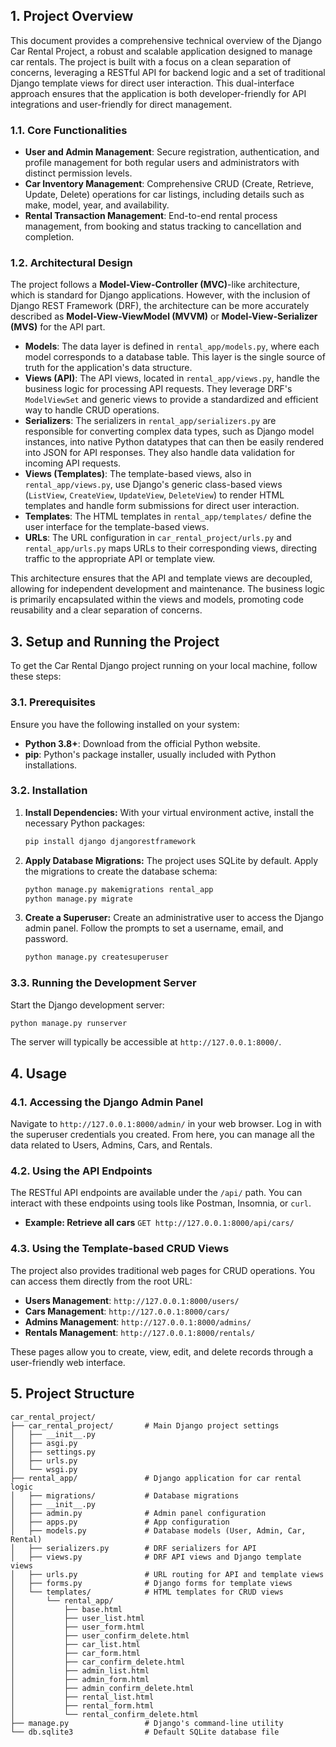 ## 1. Project Overview

This document provides a comprehensive technical overview of the Django Car Rental Project, a robust and scalable application designed to manage car rentals. The project is built with a focus on a clean separation of concerns, leveraging a RESTful API for backend logic and a set of traditional Django template views for direct user interaction. This dual-interface approach ensures that the application is both developer-friendly for API integrations and user-friendly for direct management.

### 1.1. Core Functionalities

-   **User and Admin Management**: Secure registration, authentication, and profile management for both regular users and administrators with distinct permission levels.
-   **Car Inventory Management**: Comprehensive CRUD (Create, Retrieve, Update, Delete) operations for car listings, including details such as make, model, year, and availability.
-   **Rental Transaction Management**: End-to-end rental process management, from booking and status tracking to cancellation and completion.

### 1.2. Architectural Design

The project follows a **Model-View-Controller (MVC)**-like architecture, which is standard for Django applications. However, with the inclusion of Django REST Framework (DRF), the architecture can be more accurately described as **Model-View-ViewModel (MVVM)** or **Model-View-Serializer (MVS)** for the API part.

-   **Models**: The data layer is defined in `rental_app/models.py`, where each model corresponds to a database table. This layer is the single source of truth for the application's data structure.
-   **Views (API)**: The API views, located in `rental_app/views.py`, handle the business logic for processing API requests. They leverage DRF's `ModelViewSet` and generic views to provide a standardized and efficient way to handle CRUD operations.
-   **Serializers**: The serializers in `rental_app/serializers.py` are responsible for converting complex data types, such as Django model instances, into native Python datatypes that can then be easily rendered into JSON for API responses. They also handle data validation for incoming API requests.
-   **Views (Templates)**: The template-based views, also in `rental_app/views.py`, use Django's generic class-based views (`ListView`, `CreateView`, `UpdateView`, `DeleteView`) to render HTML templates and handle form submissions for direct user interaction.
-   **Templates**: The HTML templates in `rental_app/templates/` define the user interface for the template-based views.
-   **URLs**: The URL configuration in `car_rental_project/urls.py` and `rental_app/urls.py` maps URLs to their corresponding views, directing traffic to the appropriate API or template view.

This architecture ensures that the API and template views are decoupled, allowing for independent development and maintenance. The business logic is primarily encapsulated within the views and models, promoting code reusability and a clear separation of concerns.


## 3. Setup and Running the Project

To get the Car Rental Django project running on your local machine, follow these steps:

### 3.1. Prerequisites

Ensure you have the following installed on your system:

-   **Python 3.8+**: Download from the official Python website.
-   **pip**: Python's package installer, usually included with Python installations.

### 3.2. Installation
1.  **Install Dependencies:**
    With your virtual environment active, install the necessary Python packages:

    ```bash
    pip install django djangorestframework
    ```

2.  **Apply Database Migrations:**
    The project uses SQLite by default. Apply the migrations to create the database schema:

    ```bash
    python manage.py makemigrations rental_app
    python manage.py migrate
    ```

3.  **Create a Superuser:**
    Create an administrative user to access the Django admin panel. Follow the prompts to set a username, email, and password.

    ```bash
    python manage.py createsuperuser
    ```

### 3.3. Running the Development Server

Start the Django development server:

```bash
python manage.py runserver
```

The server will typically be accessible at `http://127.0.0.1:8000/`.

## 4. Usage

### 4.1. Accessing the Django Admin Panel

Navigate to `http://127.0.0.1:8000/admin/` in your web browser. Log in with the superuser credentials you created. From here, you can manage all the data related to Users, Admins, Cars, and Rentals.

### 4.2. Using the API Endpoints

The RESTful API endpoints are available under the `/api/` path. You can interact with these endpoints using tools like Postman, Insomnia, or `curl`.

-   **Example: Retrieve all cars**
    `GET http://127.0.0.1:8000/api/cars/`

### 4.3. Using the Template-based CRUD Views

The project also provides traditional web pages for CRUD operations. You can access them directly from the root URL:

-   **Users Management**: `http://127.0.0.1:8000/users/`
-   **Cars Management**: `http://127.0.0.1:8000/cars/`
-   **Admins Management**: `http://127.0.0.1:8000/admins/`
-   **Rentals Management**: `http://127.0.0.1:8000/rentals/`

These pages allow you to create, view, edit, and delete records through a user-friendly web interface.

## 5. Project Structure

```
car_rental_project/
├── car_rental_project/       # Main Django project settings
│   ├── __init__.py
│   ├── asgi.py
│   ├── settings.py
│   ├── urls.py
│   └── wsgi.py
├── rental_app/               # Django application for car rental logic
│   ├── migrations/           # Database migrations
│   ├── __init__.py
│   ├── admin.py              # Admin panel configuration
│   ├── apps.py               # App configuration
│   ├── models.py             # Database models (User, Admin, Car, Rental)
│   ├── serializers.py        # DRF serializers for API
│   ├── views.py              # DRF API views and Django template views
│   ├── urls.py               # URL routing for API and template views
│   ├── forms.py              # Django forms for template views
│   └── templates/            # HTML templates for CRUD views
│       └── rental_app/
│           ├── base.html
│           ├── user_list.html
│           ├── user_form.html
│           ├── user_confirm_delete.html
│           ├── car_list.html
│           ├── car_form.html
│           ├── car_confirm_delete.html
│           ├── admin_list.html
│           ├── admin_form.html
│           ├── admin_confirm_delete.html
│           ├── rental_list.html
│           ├── rental_form.html
│           └── rental_confirm_delete.html
├── manage.py                 # Django's command-line utility
└── db.sqlite3                # Default SQLite database file
```



